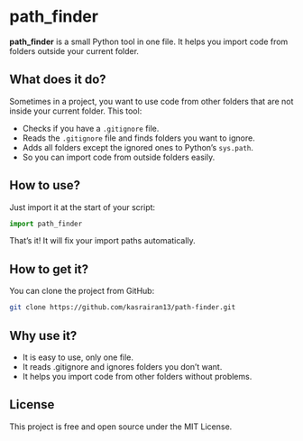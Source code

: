 # path_finder

**path_finder** is a small Python tool in one file. It helps you import code from folders outside your current folder.

## What does it do?
Sometimes in a project, you want to use code from other folders that are not inside your current folder. This tool:

- Checks if you have a `.gitignore` file.
- Reads the `.gitignore` file and finds folders you want to ignore.
- Adds all folders except the ignored ones to Python’s `sys.path`.
- So you can import code from outside folders easily.

## How to use?
Just import it at the start of your script:

```python
import path_finder
```
That’s it! It will fix your import paths automatically.

## How to get it?
You can clone the project from GitHub:

```bash
git clone https://github.com/kasrairan13/path-finder.git
```

## Why use it?
- It is easy to use, only one file.
- It reads .gitignore and ignores folders you don’t want.
- It helps you import code from other folders without problems.

## License
This project is free and open source under the MIT License.
